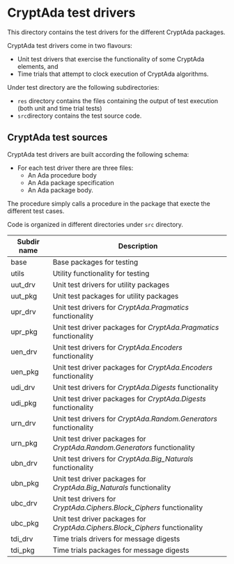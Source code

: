 # CryptAda test drivers #
This directory contains the test drivers for the different CryptAda packages.

CryptAda test drivers come in two flavours:
* Unit test drivers that exercise the functionality of some CryptAda elements, and
* Time trials that attempt to clock execution of CryptAda algorithms.

Under test directory are the following subdirectories:
* `res` directory contains the files containing the output of test execution (both unit and time trial tests)
* `src`directory contains the test source code.

## CryptAda test sources

CryptAda test drivers are built according the following schema:
* For each test driver there are three files:
  * An Ada procedure body
  * An Ada package specification
  * An Ada package body.
  
The procedure simply calls a procedure in the package that execte the different test cases. 

Code is organized in different directories under `src` directory. 

Subdir name|Description
-----------|-----------
base|Base packages for testing
utils|Utility functionality for testing
uut_drv|Unit test drivers for utility packages
uut_pkg|Unit test packages for utility packages
upr_drv|Unit test drivers for *CryptAda.Pragmatics* functionality
upr_pkg|Unit test driver packages for *CryptAda.Pragmatics* functionality
uen_drv|Unit test drivers for *CryptAda.Encoders* functionality
uen_pkg|Unit test driver packages for *CryptAda.Encoders* functionality
udi_drv|Unit test drivers for *CryptAda.Digests* functionality
udi_pkg|Unit test driver packages for *CryptAda.Digests* functionality
urn_drv|Unit test drivers for *CryptAda.Random.Generators* functionality
urn_pkg|Unit test driver packages for *CryptAda.Random.Generators* functionality
ubn_drv|Unit test drivers for *CryptAda.Big_Naturals* functionality
ubn_pkg|Unit test driver packages for *CryptAda.Big_Naturals* functionality
ubc_drv|Unit test drivers for *CryptAda.Ciphers.Block_Ciphers* functionality
ubc_pkg|Unit test driver packages for *CryptAda.Ciphers.Block_Ciphers* functionality
tdi_drv|Time trials drivers for message digests
tdi_pkg|Time trials packages for message digests



